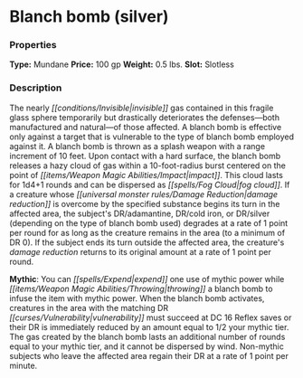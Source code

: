 ﻿---
Title: "Blanch bomb (silver)"
Type: "Mundane"
Price: "100 gp"
Weight: "0.5 lbs."
Slot: "Slotless"
Description: |
  "The nearly invisible gas contained in this fragile glass sphere temporarily but drastically deteriorates the defenses—both manufactured and natural—of those affected. A blanch bomb is effective only against a target that is vulnerable to the type of blanch bomb employed against it. A blanch bomb is thrown as a splash weapon with a range increment of 10 feet. Upon contact with a hard surface, the blanch bomb releases a hazy cloud of gas within a 10-foot-radius burst centered on the point of impact. This cloud lasts for 1d4+1 rounds and can be dispersed as fog cloud. If a creature whose damage reduction is overcome by the specified substance begins its turn in the affected area, the subject's DR/adamantine, DR/cold iron, or DR/silver (depending on the type of blanch bomb used) degrades at a rate of 1 point per round for as long as the creature remains in the area (to a minimum of DR 0). If the subject ends its turn outside the affected area, the creature's damage reduction returns to its original amount at a rate of 1 point per round.
  **Mythic**: You can expend one use of mythic power while throwing a blanch bomb to infuse the item with mythic power. When the blanch bomb activates, creatures in the area with the matching DR vulnerability must succeed at DC 16 Reflex saves or their DR is immediately reduced by an amount equal to 1/2 your mythic tier. The gas created by the blanch bomb lasts an additional number of rounds equal to your mythic tier, and it cannot be dispersed by wind. Non-mythic subjects who leave the affected area regain their DR at a rate of 1 point per minute."
Sources: "['Alchemy Manual']"
---

# Blanch bomb (silver)

### Properties

**Type:** Mundane **Price:** 100 gp **Weight:** 0.5 lbs. **Slot:** Slotless

### Description

The nearly _[[conditions/Invisible|invisible]]_ gas contained in this fragile glass sphere temporarily but drastically deteriorates the defenses—both manufactured and natural—of those affected. A blanch bomb is effective only against a target that is vulnerable to the type of blanch bomb employed against it. A blanch bomb is thrown as a splash weapon with a range increment of 10 feet. Upon contact with a hard surface, the blanch bomb releases a hazy cloud of gas within a 10-foot-radius burst centered on the point of _[[items/Weapon Magic Abilities/Impact|impact]]_. This cloud lasts for 1d4+1 rounds and can be dispersed as _[[spells/Fog Cloud|fog cloud]]_. If a creature whose _[[universal monster rules/Damage Reduction|damage reduction]]_ is overcome by the specified substance begins its turn in the affected area, the subject's DR/adamantine, DR/cold iron, or DR/silver (depending on the type of blanch bomb used) degrades at a rate of 1 point per round for as long as the creature remains in the area (to a minimum of DR 0). If the subject ends its turn outside the affected area, the creature's _damage reduction_ returns to its original amount at a rate of 1 point per round.

**Mythic**: You can _[[spells/Expend|expend]]_ one use of mythic power while _[[items/Weapon Magic Abilities/Throwing|throwing]]_ a blanch bomb to infuse the item with mythic power. When the blanch bomb activates, creatures in the area with the matching DR _[[curses/Vulnerability|vulnerability]]_ must succeed at DC 16 Reflex saves or their DR is immediately reduced by an amount equal to 1/2 your mythic tier. The gas created by the blanch bomb lasts an additional number of rounds equal to your mythic tier, and it cannot be dispersed by wind. Non-mythic subjects who leave the affected area regain their DR at a rate of 1 point per minute.

